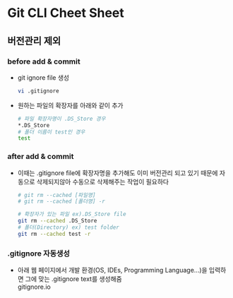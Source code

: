# Git CLI Cheet Sheet

## 버전관리 제외
### before add & commit
* git ignore file 생성
    ``` zsh
    vi .gitignore
    ```
* 원하는 파일의 확장자를 아래와 같이 추가
    ``` zsh
    # 파일 확장자명이 .DS_Store 경우
    *.DS_Store
    # 폴더 이름이 test인 경우
    test
    ```
### after add & commit
* 이때는 .gitignore file에 확장자명을 추가해도 이미 버전관리 되고 있기 때문에 자동으로 삭제되지않아 수동으로 삭제해주는 작업이 필요하다
    ``` zsh
    # git rm --cached [파일명]
    # git rm --cached [폴더명] -r

    # 확장자가 있는 파일 ex).DS_Store file
    git rm --cached .DS_Store
    # 폴더(Directory) ex) test folder
    git rm --cached test -r
    ```
### .gitignore 자동생성
* 아래 웹 페이지에서 개발 환경(OS, IDEs, Programming Language...)을 입력하면 그에 맞는 .gitignore text를 생성해줌<br>
    gitignore.io
